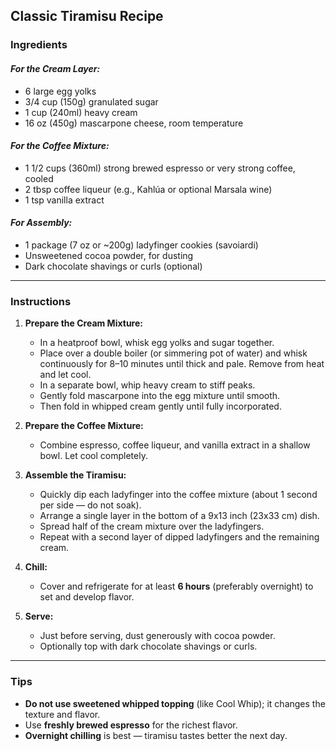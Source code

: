 ## **Classic Tiramisu Recipe**

### **Ingredients**

#### *For the Cream Layer:*

* 6 large egg yolks
* 3/4 cup (150g) granulated sugar
* 1 cup (240ml) heavy cream
* 16 oz (450g) mascarpone cheese, room temperature

#### *For the Coffee Mixture:*

* 1 1/2 cups (360ml) strong brewed espresso or very strong coffee, cooled
* 2 tbsp coffee liqueur (e.g., Kahlúa or optional Marsala wine)
* 1 tsp vanilla extract

#### *For Assembly:*

* 1 package (7 oz or \~200g) ladyfinger cookies (savoiardi)
* Unsweetened cocoa powder, for dusting
* Dark chocolate shavings or curls (optional)

---

### **Instructions**

1. **Prepare the Cream Mixture:**

   * In a heatproof bowl, whisk egg yolks and sugar together.
   * Place over a double boiler (or simmering pot of water) and whisk continuously for 8–10 minutes until thick and pale. Remove from heat and let cool.
   * In a separate bowl, whip heavy cream to stiff peaks.
   * Gently fold mascarpone into the egg mixture until smooth.
   * Then fold in whipped cream gently until fully incorporated.

2. **Prepare the Coffee Mixture:**

   * Combine espresso, coffee liqueur, and vanilla extract in a shallow bowl. Let cool completely.

3. **Assemble the Tiramisu:**

   * Quickly dip each ladyfinger into the coffee mixture (about 1 second per side — do not soak).
   * Arrange a single layer in the bottom of a 9x13 inch (23x33 cm) dish.
   * Spread half of the cream mixture over the ladyfingers.
   * Repeat with a second layer of dipped ladyfingers and the remaining cream.

4. **Chill:**

   * Cover and refrigerate for at least **6 hours** (preferably overnight) to set and develop flavor.

5. **Serve:**

   * Just before serving, dust generously with cocoa powder.
   * Optionally top with dark chocolate shavings or curls.

---

### **Tips**

* **Do not use sweetened whipped topping** (like Cool Whip); it changes the texture and flavor.
* Use **freshly brewed espresso** for the richest flavor.
* **Overnight chilling** is best — tiramisu tastes better the next day.
